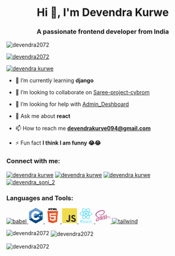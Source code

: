 <h1 align="center">Hi 👋, I'm Devendra Kurwe</h1>
<h3 align="center">A passionate frontend developer from India</h3>

<p align="left"> <img src="https://komarev.com/ghpvc/?username=devendra2072&label=Profile%20views&color=0e75b6&style=flat" alt="devendra2072" /> </p>

<p align="left"> <a href="https://github.com/ryo-ma/github-profile-trophy"><img src="https://github-profile-trophy.vercel.app/?username=devendra2072" alt="devendra2072" /></a> </p>

<p align="left"> <a href="https://twitter.com/devendra kurwe" target="blank"><img src="https://img.shields.io/twitter/follow/devendra kurwe?logo=twitter&style=for-the-badge" alt="devendra kurwe" /></a> </p>

- 🌱 I’m currently learning **django**

- 👯 I’m looking to collaborate on [Saree-project-cybrom](https://github.com/devendra2072/Saree-project-cybrom)

- 🤝 I’m looking for help with [Admin_Deshboard](https://github.com/devendra2072/Admin_Deshboard)

- 💬 Ask me about **react**

- 📫 How to reach me **devendrakurve094@gmail.com**

- ⚡ Fun fact **I think I am funny 😂😂**

<h3 align="left">Connect with me:</h3>
<p align="left">
<a href="https://twitter.com/devendra kurwe" target="blank"><img align="center" src="https://raw.githubusercontent.com/rahuldkjain/github-profile-readme-generator/master/src/images/icons/Social/twitter.svg" alt="devendra kurwe" height="30" width="40" /></a>
<a href="https://linkedin.com/in/devendra kurwe" target="blank"><img align="center" src="https://raw.githubusercontent.com/rahuldkjain/github-profile-readme-generator/master/src/images/icons/Social/linked-in-alt.svg" alt="devendra kurwe" height="30" width="40" /></a>
<a href="https://fb.com/devendra kurwe" target="blank"><img align="center" src="https://raw.githubusercontent.com/rahuldkjain/github-profile-readme-generator/master/src/images/icons/Social/facebook.svg" alt="devendra kurwe" height="30" width="40" /></a>
<a href="https://instagram.com/devendra_soni_2" target="blank"><img align="center" src="https://raw.githubusercontent.com/rahuldkjain/github-profile-readme-generator/master/src/images/icons/Social/instagram.svg" alt="devendra_soni_2" height="30" width="40" /></a>
</p>

<h3 align="left">Languages and Tools:</h3>
<p align="left"> <a href="https://babeljs.io/" target="_blank" rel="noreferrer"> <img src="https://www.vectorlogo.zone/logos/babeljs/babeljs-icon.svg" alt="babel" width="40" height="40"/> </a> <a href="https://www.w3schools.com/cpp/" target="_blank" rel="noreferrer"> <img src="https://raw.githubusercontent.com/devicons/devicon/master/icons/cplusplus/cplusplus-original.svg" alt="cplusplus" width="40" height="40"/> </a> <a href="https://www.w3.org/html/" target="_blank" rel="noreferrer"> <img src="https://raw.githubusercontent.com/devicons/devicon/master/icons/html5/html5-original-wordmark.svg" alt="html5" width="40" height="40"/> </a> <a href="https://developer.mozilla.org/en-US/docs/Web/JavaScript" target="_blank" rel="noreferrer"> <img src="https://raw.githubusercontent.com/devicons/devicon/master/icons/javascript/javascript-original.svg" alt="javascript" width="40" height="40"/> </a> <a href="https://reactjs.org/" target="_blank" rel="noreferrer"> <img src="https://raw.githubusercontent.com/devicons/devicon/master/icons/react/react-original-wordmark.svg" alt="react" width="40" height="40"/> </a> <a href="https://sass-lang.com" target="_blank" rel="noreferrer"> <img src="https://raw.githubusercontent.com/devicons/devicon/master/icons/sass/sass-original.svg" alt="sass" width="40" height="40"/> </a> <a href="https://tailwindcss.com/" target="_blank" rel="noreferrer"> <img src="https://www.vectorlogo.zone/logos/tailwindcss/tailwindcss-icon.svg" alt="tailwind" width="40" height="40"/> </a> </p>

<p><img align="left" src="https://github-readme-stats.vercel.app/api/top-langs?username=devendra2072&show_icons=true&locale=en&layout=compact" alt="devendra2072" /></p>

<p>&nbsp;<img align="center" src="https://github-readme-stats.vercel.app/api?username=devendra2072&show_icons=true&locale=en" alt="devendra2072" /></p>

<p><img align="center" src="https://github-readme-streak-stats.herokuapp.com/?user=devendra2072&" alt="devendra2072" /></p>
